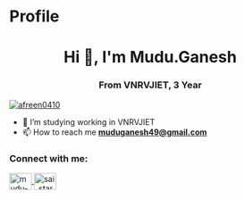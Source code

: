 # Profile

<h1 align="center">Hi 👋, I'm Mudu.Ganesh </h1>

<h3 align="center">From VNRVJIET, 3 Year</h3>

<p align="left"> 
  <a href="https://github.com/ryo-ma/github-profile-trophy">
    <img src="https://github-profile-trophy.vercel.app/?username=afreen0410" alt="afreen0410" />
  </a> 
</p>

 - 🔭 I’m studying working in VNRVJIET
 - 📫 How to reach me **muduganesh49@gmail.com**


<h3 align="left">Connect with me:</h3>
<p align="left">
  <a href="https://www.linkedin.com/in/mudu-ganesh-01b99825a/" target="blank">
    <img align="center" src="https://raw.githubusercontent.com/rahuldkjain/github-profile-readme-generator/master/src/images/icons/Social/linked-in-alt.svg" alt="mudu-ganesh" height="30" width="40" />
  </a>
  <a href="https://www.instagram.com/sai_star_672/" target="blank">
    <img align="center" src="https://raw.githubusercontent.com/rahuldkjain/github-profile-readme-generator/master/src/images/icons/Social/instagram.svg" alt="sai_star_672" height="30" width="40" />
  </a>
</p>


